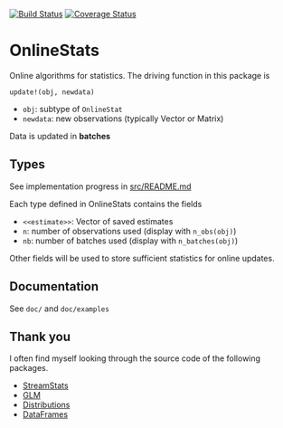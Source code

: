 [![Build Status](https://travis-ci.org/joshday/OnlineStats.jl.svg)](https://travis-ci.org/joshday/OnlineStats.jl)
[![Coverage Status](https://coveralls.io/repos/joshday/OnlineStats.jl/badge.svg)](https://coveralls.io/r/joshday/OnlineStats.jl)

# OnlineStats

Online algorithms for statistics.  The driving function in this package is  

```update!(obj, newdata)```  
- `obj`: subtype of `OnlineStat`  
- `newdata`: new observations (typically Vector or Matrix)

Data is updated in **batches**


## Types 

See implementation progress in [src/README.md](src/README.md)

Each type defined in OnlineStats contains the fields  

- `<<estimate>>`: Vector of saved estimates
- `n`: number of observations used (display with `n_obs(obj)`)
- `nb`: number of batches used (display with `n_batches(obj)`)

Other fields will be used to store sufficient statistics for online updates.



## Documentation
See `doc/` and `doc/examples`

 
## Thank you
I often find myself looking through the source code of the following packages.  

- [StreamStats](https://github.com/johnmyleswhite/StreamStats.jl)
- [GLM](https://github.com/JuliaStats/GLM.jl)  
- [Distributions](https://github.com/JuliaStats/Distributions.jl)  
- [DataFrames](https://github.com/JuliaStats/DataFrames.jl)

